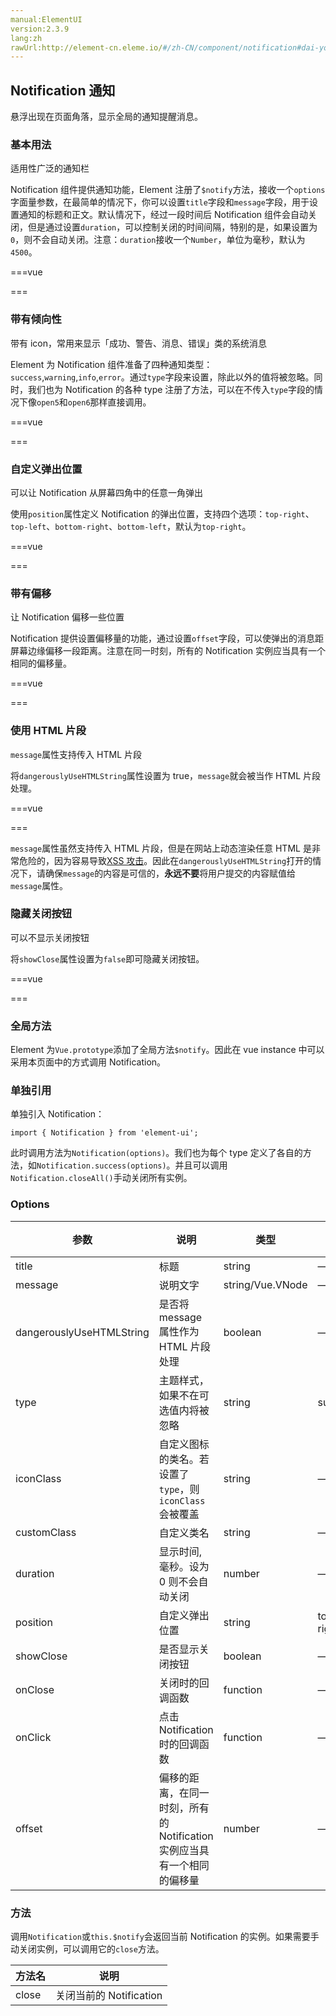 ```yaml
---
manual:ElementUI
version:2.3.9
lang:zh
rawUrl:http://element-cn.eleme.io/#/zh-CN/component/notification#dai-you-pian-yi
---
```



## Notification 通知<a name="notification-tong-zhi"></a>


悬浮出现在页面角落，显示全局的通知提醒消息。


### 基本用法<a name="ji-ben-yong-fa"></a>


适用性广泛的通知栏



Notification 组件提供通知功能，Element 注册了`$notify`方法，接收一个`options`字面量参数，在最简单的情况下，你可以设置`title`字段和`message`字段，用于设置通知的标题和正文。默认情况下，经过一段时间后 Notification 组件会自动关闭，但是通过设置`duration`，可以控制关闭的时间间隔，特别的是，如果设置为`0`，则不会自动关闭。注意：`duration`接收一个`Number`，单位为毫秒，默认为`4500`。


===vue
<template>
  <el-button
    plain
    @click="open">
    可自动关闭
  </el-button>
  <el-button
    plain
    @click="open2">
    不会自动关闭
    </el-button>
</template>

<script>
  export default {
    methods: {
      open() {
        const h = this.$createElement;

        this.$notify({
          title: '标题名称',
          message: h('i', { style: 'color: teal'}, '这是提示文案这是提示文案这是提示文案这是提示文案这是提示文案这是提示文案这是提示文案这是提示文案')
        });
      },

      open2() {
        this.$notify({
          title: '提示',
          message: '这是一条不会自动关闭的消息',
          duration: 0
        });
      }
    }
  }
</script>


===




### 带有倾向性<a name="dai-you-qing-xiang-xing"></a>


带有 icon，常用来显示「成功、警告、消息、错误」类的系统消息



Element 为 Notification 组件准备了四种通知类型：`success`,`warning`,`info`,`error`。通过`type`字段来设置，除此以外的值将被忽略。同时，我们也为 Notification 的各种 type 注册了方法，可以在不传入`type`字段的情况下像`open5`和`open6`那样直接调用。


===vue
<template>
  <el-button
    plain
    @click="open3">
    成功
  </el-button>
  <el-button
    plain
    @click="open4">
    警告
  </el-button>
  <el-button
    plain
    @click="open5">
    消息
  </el-button>
  <el-button
    plain
    @click="open6">
    错误
  </el-button>
</template>

<script>
  export default {
    methods: {
      open3() {
        this.$notify({
          title: '成功',
          message: '这是一条成功的提示消息',
          type: 'success'
        });
      },

      open4() {
        this.$notify({
          title: '警告',
          message: '这是一条警告的提示消息',
          type: 'warning'
        });
      },

      open5() {
        this.$notify.info({
          title: '消息',
          message: '这是一条消息的提示消息'
        });
      },

      open6() {
        this.$notify.error({
          title: '错误',
          message: '这是一条错误的提示消息'
        });
      }
    }
  }
</script>


===




### 自定义弹出位置<a name="zi-ding-yi-dan-chu-wei-zhi"></a>


可以让 Notification 从屏幕四角中的任意一角弹出



使用`position`属性定义 Notification 的弹出位置，支持四个选项：`top-right`、`top-left`、`bottom-right`、`bottom-left`，默认为`top-right`。


===vue
<template>
  <el-button
    plain
    @click="open7">
    右上角
  </el-button>
  <el-button
    plain
    @click="open8">
    右下角
  </el-button>
  <el-button
    plain
    @click="open9">
    左下角
  </el-button>
  <el-button
    plain
    @click="open10">
    左上角
  </el-button>
</template>

<script>
  export default {
    methods: {
      open7() {
        this.$notify({
          title: '自定义位置',
          message: '右上角弹出的消息'
        });
      },

      open8() {
        this.$notify({
          title: '自定义位置',
          message: '右下角弹出的消息',
          position: 'bottom-right'
        });
      },

      open9() {
        this.$notify({
          title: '自定义位置',
          message: '左下角弹出的消息',
          position: 'bottom-left'
        });
      },

      open10() {
        this.$notify({
          title: '自定义位置',
          message: '左上角弹出的消息',
          position: 'top-left'
        });
      }
    }
  }
</script>


===




### 带有偏移<a name="dai-you-pian-yi"></a>


让 Notification 偏移一些位置



Notification 提供设置偏移量的功能，通过设置`offset`字段，可以使弹出的消息距屏幕边缘偏移一段距离。注意在同一时刻，所有的 Notification 实例应当具有一个相同的偏移量。


===vue
<template>
  <el-button
    plain
    @click="open11">
    偏移的消息
  </el-button>
</template>

<script>
  export default {
    methods: {
      open11() {
        this.$notify({
          title: '偏移',
          message: '这是一条带有偏移的提示消息',
          offset: 100
        });
      }
    }
  }
</script>


===




### 使用 HTML 片段<a name="shi-yong-html-pian-duan"></a>


`message`属性支持传入 HTML 片段



将`dangerouslyUseHTMLString`属性设置为 true，`message`就会被当作 HTML 片段处理。


===vue
<template>
  <el-button
    plain
    @click="open12">
    使用 HTML 片段
  </el-button>
</template>

<script>
  export default {
    methods: {
      open12() {
        this.$notify({
          title: 'HTML 片段',
          dangerouslyUseHTMLString: true,
          message: '<strong>这是 <i>HTML</i> 片段</strong>'
        });
      }
    }
  }
</script>


===





`message`属性虽然支持传入 HTML 片段，但是在网站上动态渲染任意 HTML 是非常危险的，因为容易导致[XSS 攻击](%1368 "")。因此在`dangerouslyUseHTMLString`打开的情况下，请确保`message`的内容是可信的，**永远不要**将用户提交的内容赋值给`message`属性。



### 隐藏关闭按钮<a name="yin-cang-guan-bi-an-niu"></a>


可以不显示关闭按钮



将`showClose`属性设置为`false`即可隐藏关闭按钮。


===vue
<template>
  <el-button
    plain
    @click="open13">
    隐藏关闭按钮
  </el-button>
</template>

<script>
  export default {
    methods: {
      open13() {
        this.$notify.success({
          title: 'Info',
          message: '这是一条没有关闭按钮的消息',
          showClose: false
        });
      }
    }
  }
</script>


===




### 全局方法<a name="quan-ju-fang-fa"></a>


Element 为`Vue.prototype`添加了全局方法`$notify`。因此在 vue instance 中可以采用本页面中的方式调用 Notification。


### 单独引用<a name="dan-du-yin-yong"></a>


单独引入 Notification：


```
import { Notification } from 'element-ui';

```


此时调用方法为`Notification(options)`。我们也为每个 type 定义了各自的方法，如`Notification.success(options)`。并且可以调用`Notification.closeAll()`手动关闭所有实例。


### Options<a name="options"></a>
参数 | 说明 | 类型 | 可选值 | 默认值 
 ---  |  ---  |  ---  |  ---  |  ---  | 
title | 标题 | string | — | — 
message | 说明文字 | string/Vue.VNode | — | — 
dangerouslyUseHTMLString | 是否将 message 属性作为 HTML 片段处理 | boolean | — | false 
type | 主题样式，如果不在可选值内将被忽略 | string | success/warning/info/error | — 
iconClass | 自定义图标的类名。若设置了`type`，则`iconClass`会被覆盖 | string | — | — 
customClass | 自定义类名 | string | — | — 
duration | 显示时间, 毫秒。设为 0 则不会自动关闭 | number | — | 4500 
position | 自定义弹出位置 | string | top-right/top-left/bottom-right/bottom-left | top-right 
showClose | 是否显示关闭按钮 | boolean | — | true 
onClose | 关闭时的回调函数 | function | — | — 
onClick | 点击 Notification 时的回调函数 | function | — | — 
offset | 偏移的距离，在同一时刻，所有的 Notification 实例应当具有一个相同的偏移量 | number | — | 0 


### 方法<a name="fang-fa"></a>


调用`Notification`或`this.$notify`会返回当前 Notification 的实例。如果需要手动关闭实例，可以调用它的`close`方法。

方法名 | 说明 
 ---  |  ---  | 
close | 关闭当前的 Notification 

